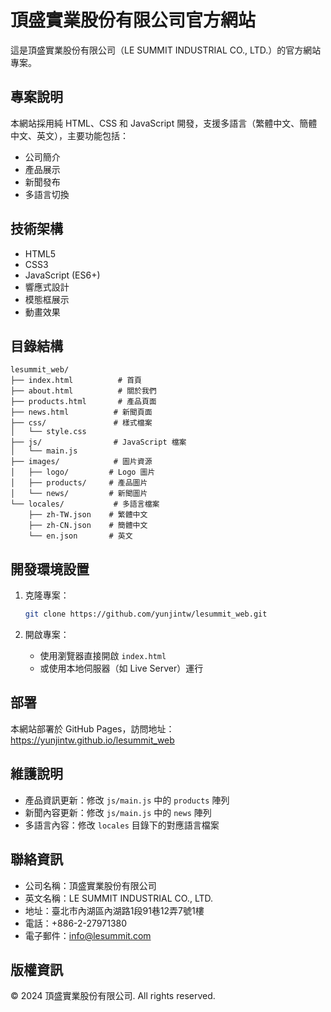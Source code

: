 # 頂盛實業股份有限公司官方網站

這是頂盛實業股份有限公司（LE SUMMIT INDUSTRIAL CO., LTD.）的官方網站專案。

## 專案說明

本網站採用純 HTML、CSS 和 JavaScript 開發，支援多語言（繁體中文、簡體中文、英文），主要功能包括：

- 公司簡介
- 產品展示
- 新聞發布
- 多語言切換

## 技術架構

- HTML5
- CSS3
- JavaScript (ES6+)
- 響應式設計
- 模態框展示
- 動畫效果

## 目錄結構

```
lesummit_web/
├── index.html          # 首頁
├── about.html          # 關於我們
├── products.html       # 產品頁面
├── news.html          # 新聞頁面
├── css/               # 樣式檔案
│   └── style.css
├── js/                # JavaScript 檔案
│   └── main.js
├── images/            # 圖片資源
│   ├── logo/         # Logo 圖片
│   ├── products/     # 產品圖片
│   └── news/         # 新聞圖片
└── locales/           # 多語言檔案
    ├── zh-TW.json    # 繁體中文
    ├── zh-CN.json    # 簡體中文
    └── en.json       # 英文
```

## 開發環境設置

1. 克隆專案：
   ```bash
   git clone https://github.com/yunjintw/lesummit_web.git
   ```

2. 開啟專案：
   - 使用瀏覽器直接開啟 `index.html`
   - 或使用本地伺服器（如 Live Server）運行

## 部署

本網站部署於 GitHub Pages，訪問地址：
https://yunjintw.github.io/lesummit_web

## 維護說明

- 產品資訊更新：修改 `js/main.js` 中的 `products` 陣列
- 新聞內容更新：修改 `js/main.js` 中的 `news` 陣列
- 多語言內容：修改 `locales` 目錄下的對應語言檔案

## 聯絡資訊

- 公司名稱：頂盛實業股份有限公司
- 英文名稱：LE SUMMIT INDUSTRIAL CO., LTD.
- 地址：臺北市內湖區內湖路1段91巷12弄7號1樓
- 電話：+886-2-27971380
- 電子郵件：info@lesummit.com

## 版權資訊

© 2024 頂盛實業股份有限公司. All rights reserved.
